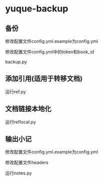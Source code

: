 # yuque-backup

## 备份

修改配置文件config.yml.example为config.yml

修改配置文件config.yml中的token和book_id

backup.py

## 添加引用(适用于转移文档)

运行ref.py

## 文档链接本地化

运行reflocal.py

## 输出小记

修改配置文件config.yml.example为config.yml

修改配置文件headers

运行notes.py